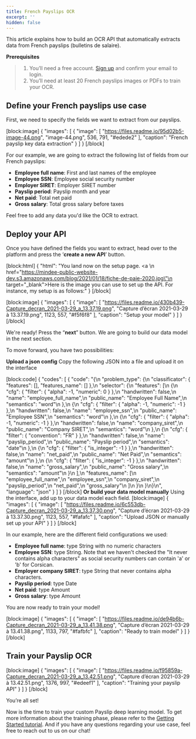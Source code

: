 ```yaml
---
title: French Payslips OCR
excerpt: ''
hidden: false
---
```

This article explains how to build an OCR API that automatically extracts data from French payslips (bulletins de salaire). 

**Prerequisites**
> 1. You’ll need a free account. [Sign up](https://platform.mindee.com/signup) and confirm your email to login.
> 2. You’ll need at least 20 French payslips images or PDFs to train your OCR.

## Define your French payslips use case
 

First, we need to specify the fields we want to extract from our payslips.

 
[block:image]
{
  "images": [
    {
      "image": [
        "https://files.readme.io/95d02b5-image-44.png",
        "image-44.png",
        536,
        791,
        "#edede2"
      ],
      "caption": "French payslip key data extraction"
    }
  ]
}
[/block]

For our example, we are going to extract the following list of fields from our French payslips:

 

  *  **Employee full name**: First and last names of the employee
  *  **Employee SSN**: Employee social security number
  *  **Employer SIRET**: Employer SIRET number 
  *  **Payslip period**:  Payslip month and year 
  *  **Net paid**: Total net paid 
  *  **Gross salary**: Total gross salary before taxes
 

Feel free to add any data you'd like the OCR to extract.


## Deploy your API
 

Once you have defined the fields you want to extract, head over to the platform and press the ‘**create a new API**’ button.

 
[block:html]
{
  "html": "You land now on the setup page. <a \n   href=\"https://mindee-public-website-dev.s3.amazonaws.com/blog/2021/01/18/fiche-de-paie-2020.jpg\"\n   target=\"_blank\">Here is the image</a> you can use to set up the API. For instance, my setup is as follows:"
}
[/block]

[block:image]
{
  "images": [
    {
      "image": [
        "https://files.readme.io/430b439-Capture_decran_2021-03-29_a_13.37.19.png",
        "Capture d’écran 2021-03-29 à 13.37.19.png",
        1123,
        557,
        "#f5f6f8"
      ],
      "caption": "Setup your model"
    }
  ]
}
[/block]
 

We're ready! Press the “**next**” button. We are going to build our data model in the next section.


 

To move forward, you have two possibilities:

**Upload a json config**
Copy the following JSON into a file and upload it on the interface

 
[block:code]
{
  "codes": [
    {
      "code": "{\n  \"problem_type\": {\n    \"classificator\": { \"features\": [], \"features_name\": [] },\n    \"selector\": {\n      \"features\": [\n        {\n          \"cfg\": { \"filter\": { \"alpha\": -1, \"numeric\": 0 } },\n          \"handwritten\": false,\n          \"name\": \"employee_full_name\",\n          \"public_name\": \"Employee Full Name\",\n          \"semantics\": \"word\"\n        },\n        {\n          \"cfg\": { \"filter\": { \"alpha\": -1, \"numeric\": -1 } },\n          \"handwritten\": false,\n          \"name\": \"employee_ssn\",\n          \"public_name\": \"Employee SSN\",\n          \"semantics\": \"word\"\n        },\n        {\n          \"cfg\": { \"filter\": { \"alpha\": -1, \"numeric\": -1 } },\n          \"handwritten\": false,\n          \"name\": \"company_siret\",\n          \"public_name\": \"Company SIRET\",\n          \"semantics\": \"word\"\n        },\n        {\n          \"cfg\": { \"filter\": { \"convention\": \"FR\" } },\n          \"handwritten\": false,\n          \"name\": \"payslip_period\",\n          \"public_name\": \"Payslip period\",\n          \"semantics\": \"date\"\n        },\n        {\n          \"cfg\": { \"filter\": { \"is_integer\": -1 } },\n          \"handwritten\": false,\n          \"name\": \"net_paid\",\n          \"public_name\": \"Net Paid\",\n          \"semantics\": \"amount\"\n        },\n        {\n          \"cfg\": { \"filter\": { \"is_integer\": -1 } },\n          \"handwritten\": false,\n          \"name\": \"gross_salary\",\n          \"public_name\": \"Gross salary\",\n          \"semantics\": \"amount\"\n        }\n      ],\n      \"features_name\": [\n        \"employee_full_name\",\n        \"employee_ssn\",\n        \"company_siret\",\n        \"payslip_period\",\n        \"net_paid\",\n        \"gross_salary\"\n      ]\n    }\n  }\n}\n",
      "language": "json"
    }
  ]
}
[/block]
**Or build your data model manually**
Using the interface, add up to your data model each field.
[block:image]
{
  "images": [
    {
      "image": [
        "https://files.readme.io/6c553db-Capture_decran_2021-03-29_a_13.37.30.png",
        "Capture d’écran 2021-03-29 à 13.37.30.png",
        1123,
        557,
        "#fafafc"
      ],
      "caption": "Upload JSON or manually set up your API"
    }
  ]
}
[/block]
 
In our example, here are the different field configurations we used:


  *  **Employee full name**: type String with no numeric characters
  *  **Employee SSN**: type String. Note that we haven't checked the "It never contains alpha characters" as social security numbers can contain 'a' or 'b' for Corsican.
  *  **Employer company SIRET**: type String that never contains alpha characters.
  *  **Payslip period**: type Date 
  *  **Net paid**: type Amount
  *  **Gross salary**: type Amount



You are now ready to train your model!

 


[block:image]
{
  "images": [
    {
      "image": [
        "https://files.readme.io/de94b6b-Capture_decran_2021-03-29_a_13.41.38.png",
        "Capture d’écran 2021-03-29 à 13.41.38.png",
        1133,
        797,
        "#fafbfc"
      ],
      "caption": "Ready to train model"
    }
  ]
}
[/block]
 
 
## Train your Payslip OCR
 

[block:image]
{
  "images": [
    {
      "image": [
        "https://files.readme.io/f95859a-Capture_decran_2021-03-29_a_13.42.51.png",
        "Capture d’écran 2021-03-29 à 13.42.51.png",
        1376,
        997,
        "#edeef1"
      ],
      "caption": "Training your payslip API"
    }
  ]
}
[/block]
 

You’re all set! 

 

Now is the time to train your custom Payslip deep learning model. To get more information about the training phase, please refer to the [Getting Started tutorial](doc:build-your-first-document-parsing-api). And if you have any questions regarding your use case, feel free to reach out to us on our chat!